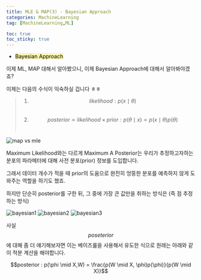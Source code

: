 ```yaml
---
title: MLE & MAP(3) - Bayesian Approach
categories: MachineLearning
tag: [MachineLearning,ML]

toc: true
toc_sticky: true
---
```


- <mark style='background-color: #fff5b1'> Bayesian Approach </mark>

이제 ML, MAP 대해서 알아봤으니, 이제 Bayesian Approach에 대해서 알아봐야겠죠? 

이제는 다음의 수식이 익숙하실 겁니다 ㅎㅎ

> 1. $$likelihood : p(x\mid\theta)$$ <br>
> 2. $$posterior \propto likelihood \times prior : p(\theta \mid x) \propto p(x \mid \theta)p(\theta)$$ <br> 

![map vs mle](https://user-images.githubusercontent.com/48202736/106485046-89ffb800-64f3-11eb-815e-c7ac0ea84f5f.png)

Maximum Likelihood와는 다르게 Maximum A Posterior는 우리가 추정하고자하는 분포의 파라메터에 대해 사전 분포(prior) 정보를 도입합니다.

그래서 데이터 개수가 적을 때 prior의 도움으로 완전히 엉뚱한 분포를 예측하지 않게 도와주는 역할을 하기도 했죠.

하지만 단순히 posterior를 구한 뒤, 그 중에 가장 큰 값만을 취하는 방식은 (즉 점 추정하는 방식) 

![bayesian1](https://user-images.githubusercontent.com/48202736/106484849-5b81dd00-64f3-11eb-8266-8aa2b32ce4e1.png)
![bayesian2](https://user-images.githubusercontent.com/48202736/106484856-5cb30a00-64f3-11eb-8b16-74e18f508e80.png)
![bayesian3](https://user-images.githubusercontent.com/48202736/106484860-5de43700-64f3-11eb-86fa-384ce5e36ae3.png)


사실 $$poseterior$$에 대해 좀 더 얘기해보자면 이는 베이즈룰을 사용해서 유도한 식으로 원래는 아래와 같이 적분 계산을 해야합니다.

<center>$$posterior :  p(\phi \mid X,W) = \frac{p(W \mid X, \phi)p(\phi)}{p(W \mid X)}$$</center>

